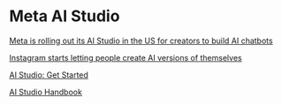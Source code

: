 # Meta AI Studio

[Meta is rolling out its AI Studio in the US for creators to build AI chatbots](https://techcrunch.com/2024/07/30/meta-is-rolling-out-its-ai-studio-in-the-u-s-for-creators-to-build-ai-chatbots/)

[Instagram starts letting people create AI versions of themselves](https://www.theverge.com/24209196/instagram-ai-characters-meta-ai-studio-release)

[AI Studio: Get Started](https://ai.meta.com/ai-studio/)

[AI Studio Handbook](https://ai.meta.com/static-resource/ai-studio-handbook/)

